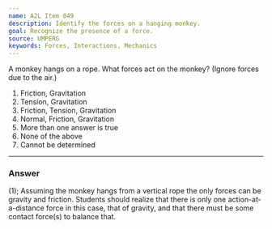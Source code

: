 ```yaml
---
name: A2L Item 049
description: Identify the forces on a hanging monkey.
goal: Recognize the presence of a force.
source: UMPERG
keywords: Forces, Interactions, Mechanics
---
```


A monkey hangs on a rope.  What forces act on the monkey?  (Ignore
forces due to the air.)

1. Friction, Gravitation 
2. Tension, Gravitation 
3. Friction, Tension, Gravitation 
4. Normal, Friction, Gravitation 
5. More than one answer is true 
6. None of the above 
7. Cannot be determined

<hr/>

### Answer

(1); Assuming the monkey hangs from a vertical rope
the only forces can be gravity and friction.  Students should realize
that there is only one action-at-a-distance force in this case, that of
gravity, and that there must be some contact force(s) to balance that. 
